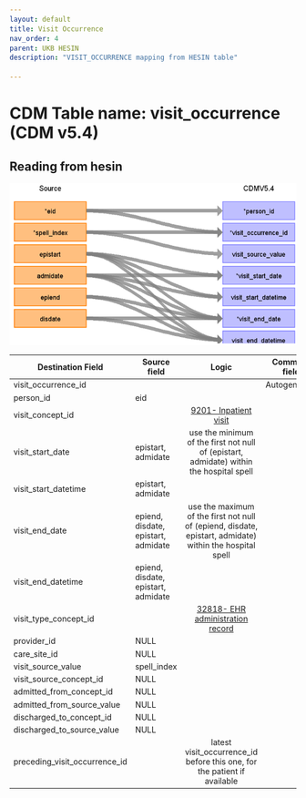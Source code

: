 ```yaml
---
layout: default
title: Visit Occurrence
nav_order: 4
parent: UKB HESIN
description: "VISIT_OCCURRENCE mapping from HESIN table"

---
```


# CDM Table name: visit_occurrence (CDM v5.4)

## Reading from hesin


![](images/ukb_hesin_to_vo.png)


| Destination Field | Source field | Logic | Comment field |
| --- | --- | :---: | --- |
| visit_occurrence_id |  |   | Autogenerate | 
| person_id | eid |  |  |
| visit_concept_id |  | [9201- Inpatient visit](https://athena.ohdsi.org/search-terms/terms/9201)|  |
| visit_start_date | epistart,<br>admidate | use the minimum of the first not null of (epistart, admidate) within the hospital spell|    |
| visit_start_datetime | epistart,<br>admidate | |  |
| visit_end_date | epiend,<br>disdate,<br>epistart,<br>admidate | use the maximum of the first not null of (epiend, disdate, epistart, admidate) within the hospital spell|  |
| visit_end_datetime | epiend,<br>disdate,<br>epistart,<br>admidate | | |
| visit_type_concept_id |  |  [32818- EHR administration record](https://athena.ohdsi.org/search-terms/terms/32818)|  |
| provider_id |NULL| |  |
| care_site_id | NULL| |  |
| visit_source_value | spell_index |  | |
| visit_source_concept_id |NULL  |  |  |
| admitted_from_concept_id | NULL  | |  |
| admitted_from_source_value | NULL  | |  |
| discharged_to_concept_id | NULL | |  |
| discharged_to_source_value | NULL  |  |
| preceding_visit_occurrence_id |  | latest visit_occurrence_id before this one, for the patient if available |  |
